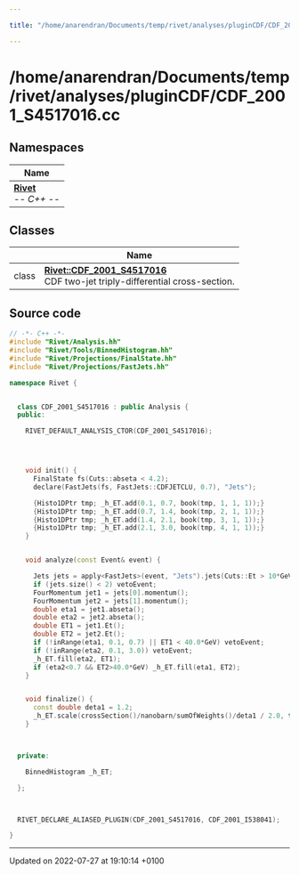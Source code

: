 ```yaml
---

title: "/home/anarendran/Documents/temp/rivet/analyses/pluginCDF/CDF_2001_S4517016.cc"

---
```


# /home/anarendran/Documents/temp/rivet/analyses/pluginCDF/CDF_2001_S4517016.cc



## Namespaces

| Name           |
| -------------- |
| **[Rivet](http://example.org/namespaces/namespacerivet/)** <br>-*- C++ -*-  |

## Classes

|                | Name           |
| -------------- | -------------- |
| class | **[Rivet::CDF_2001_S4517016](http://example.org/classes/classrivet_1_1cdf__2001__s4517016/)** <br>CDF two-jet triply-differential cross-section.  |




## Source code

```cpp
// -*- C++ -*-
#include "Rivet/Analysis.hh"
#include "Rivet/Tools/BinnedHistogram.hh"
#include "Rivet/Projections/FinalState.hh"
#include "Rivet/Projections/FastJets.hh"

namespace Rivet {


  class CDF_2001_S4517016 : public Analysis {
  public:

    RIVET_DEFAULT_ANALYSIS_CTOR(CDF_2001_S4517016);




    void init() {
      FinalState fs(Cuts::abseta < 4.2);
      declare(FastJets(fs, FastJets::CDFJETCLU, 0.7), "Jets");

      {Histo1DPtr tmp; _h_ET.add(0.1, 0.7, book(tmp, 1, 1, 1));}
      {Histo1DPtr tmp; _h_ET.add(0.7, 1.4, book(tmp, 2, 1, 1));}
      {Histo1DPtr tmp; _h_ET.add(1.4, 2.1, book(tmp, 3, 1, 1));}
      {Histo1DPtr tmp; _h_ET.add(2.1, 3.0, book(tmp, 4, 1, 1));}
    }


    void analyze(const Event& event) {

      Jets jets = apply<FastJets>(event, "Jets").jets(Cuts::Et > 10*GeV, cmpMomByEt);
      if (jets.size() < 2) vetoEvent;
      FourMomentum jet1 = jets[0].momentum();
      FourMomentum jet2 = jets[1].momentum();
      double eta1 = jet1.abseta();
      double eta2 = jet2.abseta();
      double ET1 = jet1.Et();
      double ET2 = jet2.Et();
      if (!inRange(eta1, 0.1, 0.7) || ET1 < 40.0*GeV) vetoEvent;
      if (!inRange(eta2, 0.1, 3.0)) vetoEvent;
      _h_ET.fill(eta2, ET1);
      if (eta2<0.7 && ET2>40.0*GeV) _h_ET.fill(eta1, ET2);
    }


    void finalize() {
      const double deta1 = 1.2;
      _h_ET.scale(crossSection()/nanobarn/sumOfWeights()/deta1 / 2.0, this);
    }



  private:

    BinnedHistogram _h_ET;

  };



  RIVET_DECLARE_ALIASED_PLUGIN(CDF_2001_S4517016, CDF_2001_I538041);

}
```


-------------------------------

Updated on 2022-07-27 at 19:10:14 +0100
